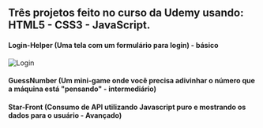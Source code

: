 <h2>Três projetos feito no curso da Udemy  usando: HTML5 - CSS3 -  JavaScript.</h2>


<h4>Login-Helper (Uma tela com um formulário para login) - básico </h4>

![Login](https://user-images.githubusercontent.com/98761781/185498994-d68d91ea-ae74-4c6c-8762-b16f0ae555c8.png)



<h4>GuessNumber (Um mini-game onde você precisa adivinhar o número que a máquina está "pensando" - intermediário) </h4>



<h4>Star-Front (Consumo de API utilizando Javascript puro e mostrando os dados para o usuário - Avançado) </h4>
